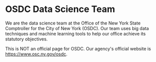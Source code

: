 # OSDC Data Science Team

We are the data science team at the Office of the New York State Comptroller for the City of New York (OSDC). Our team uses big data techniques and machine learning tools to help our office achieve its statutory objectives.

This is NOT an official page for OSDC. Our agency's official website is https://www.osc.ny.gov/osdc.

